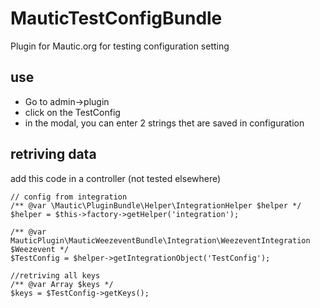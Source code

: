 # MauticTestConfigBundle
Plugin for Mautic.org for testing configuration setting

## use
- Go to admin->plugin
- click on the TestConfig
- in the modal, you can enter 2 strings thet are saved in configuration

## retriving data  
add this code in a controller (not tested elsewhere)

    // config from integration
    /** @var \Mautic\PluginBundle\Helper\IntegrationHelper $helper */
    $helper = $this->factory->getHelper('integration');
    
    /** @var  MauticPlugin\MauticWeezeventBundle\Integration\WeezeventIntegration $Weezevent */
    $TestConfig = $helper->getIntegrationObject('TestConfig');
    
    //retriving all keys
    /** @var Array $keys */
    $keys = $TestConfig->getKeys();
